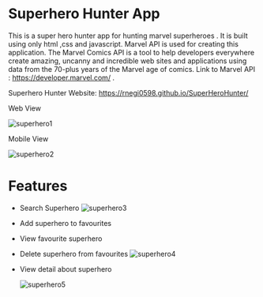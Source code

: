 # Superhero Hunter App
This is a super hero hunter app for hunting marvel superheroes . It is built using only html ,css and javascript.
Marvel API is used for creating this application. The Marvel Comics API is a tool to help developers everywhere 
create amazing, uncanny and incredible web sites and applications using data from the 70-plus years of the Marvel age of comics.
Link to Marvel API : https://developer.marvel.com/ .

Superhero Hunter Website: https://rnegi0598.github.io/SuperHeroHunter/

Web View

![superhero1](https://user-images.githubusercontent.com/45715802/208244521-caddefac-3b03-4f87-8aae-9c5c7d1d18bd.png)


Mobile View

![superhero2](https://user-images.githubusercontent.com/45715802/208244531-823f6021-cf46-4f22-9265-bfca9f26d4ca.png)


# Features

* Search Superhero 
![superhero3](https://user-images.githubusercontent.com/45715802/208244866-9fd87a19-a37d-48d7-973c-6ef0879110d2.png)

* Add superhero to favourites

* View favourite superhero

* Delete superhero from favourites
![superhero4](https://user-images.githubusercontent.com/45715802/208244982-6fa7c233-061e-4bfc-a780-ed66ecb65a55.png)

* View detail about superhero

  ![superhero5](https://user-images.githubusercontent.com/45715802/208245315-122e6b12-d0bd-4192-9dd2-5e52dbb4473d.png)

